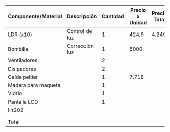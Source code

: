 
| Componente/Material | Descripción    | Cantidad | Precio x Unidad | Precio Total |
| ------------------- | -------------- | -------- | --------------- | ------------ |
| LDR (x10)           | Control de luz | 1        | 424,9           | 4.249        |
| Bombilla            | Corrección luz | 1        | 5000            |              |
| Ventiladores        |                | 2        |                 |              |
| Disipadores         |                | 2        |                 |              |
| Celda peltier       |                | 1        | 7.718           |              |
| Madera para maqueta |                | 1        |                 |              |
| Vidrio              |                | 1        |                 |              |
| Pantalla LCD        |                | 1        |                 |              |
| Hr202               |                |          |                 |              |
|                     |                |          |                 |              |
|                     |                |          |                 |              |
| Total               |                |          |                 |              |
